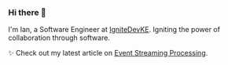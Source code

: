 ### Hi there 👋

I'm Ian, a Software Engineer at [IgniteDevKE](https://theosdev.vercel.app/). Igniting the power of collaboration through software.

✨ Check out my latest article on [Event Streaming Processing](https://theosdev.vercel.app/blog/Event-streaming-processing).

